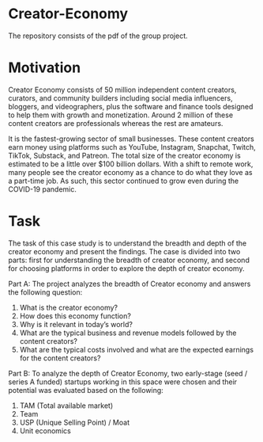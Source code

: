 # Creator-Economy
The repository consists of the pdf of the group project.

# Motivation
Creator Economy consists of 50 million independent content creators, curators, and community builders including social media influencers, bloggers, and videographers, plus the software and finance tools designed to help them with growth and monetization. Around 2 million of these content creators are professionals whereas the rest are amateurs.

It is the fastest-growing sector of small businesses. These content creators earn money using platforms such as  YouTube, Instagram, Snapchat, Twitch, TikTok, Substack, and Patreon. The total size of the creator economy is estimated to be a little over $100 billion dollars. With a shift to remote work, many people see the creator economy as a chance to do what they love as a part-time job. As such, this sector continued to grow even during the COVID-19 pandemic.

# Task
The task of this case study is to understand the breadth and depth of the creator economy and present the findings. The case is divided into two parts: first for understanding the breadth of creator economy, and second for choosing platforms in order to explore the depth of creator economy.

Part A: The project analyzes the breadth of Creator economy and answers the following question:
1. What is the creator economy? 
2. How does this economy function? 
3. Why is it relevant in today’s world? 
4. What are the typical business and revenue models followed by the content creators?
5. What are the typical costs involved and what are the expected earnings for the content creators?


Part B: To analyze the depth of Creator Economy, two early-stage (seed / series A funded) startups working in this space were chosen and their potential was evaluated based on the following:
1. TAM (Total available market)
2. Team
3. USP (Unique Selling Point) / Moat 
4. Unit economics

